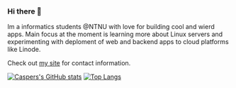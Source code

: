 ### Hi there 👋

Im a informatics students @NTNU with love for building cool and wierd apps. Main focus at the moment is learning more about Linux servers and experimenting with deploment of web and backend apps to cloud platforms like Linode.

Check out [my site](http://csandreassen.no) for contact information.

[![Caspers's GitHub stats](https://github-readme-stats.vercel.app/api?username=casperandreassen&count_private=true&theme=dracula)](https://github.com/anuraghazra/github-readme-stats)
[![Top Langs](https://github-readme-stats.vercel.app/api/top-langs/?username=casperandreassen&theme=dracula)](https://github.com/anuraghazra/github-readme-stats)


<!--
**casperandreassen/casperandreassen** is a ✨ _special_ ✨ repository because its `README.md` (this file) appears on your GitHub profile.

Here are some ideas to get you started:

- 🔭 I’m currently working on ...
- 🌱 I’m currently learning ...
- 👯 I’m looking to collaborate on ...
- 🤔 I’m looking for help with ...
- 💬 Ask me about ...
- 📫 How to reach me: ...
- 😄 Pronouns: ...
- ⚡ Fun fact: ...
-->
